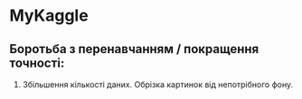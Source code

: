 # MyKaggle

## Боротьба з перенавчанням / покращення точності:
1) Збільшення кількості даних. Обрізка картинок від непотрібного фону.
